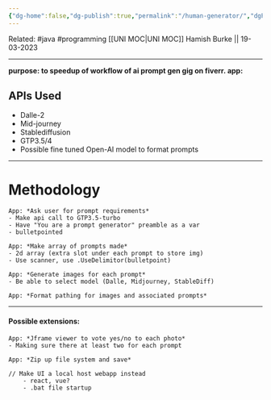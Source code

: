 ```yaml
---
{"dg-home":false,"dg-publish":true,"permalink":"/human-generator/","dgPassFrontmatter":true}
---
```


Related: #java #programming 
[[UNI MOC\|UNI MOC]]
Hamish Burke || 19-03-2023
***


**purpose: to speedup of workflow of ai prompt gen gig on fiverr. app:**


## APIs Used
- Dalle-2
- Mid-journey
- Stablediffusion
- GTP3.5/4
- Possible fine tuned Open-AI model to format prompts

***

# Methodology

```
App: *Ask user for prompt requirements* 
- Make api call to GTP3.5-turbo
- Have "You are a prompt generator" preamble as a var
- bulletpointed

App: *Make array of prompts made*
- 2d array (extra slot under each prompt to store img)
- Use scanner, use .UseDelimitor(bulletpoint)

App: *Generate images for each prompt*
- Be able to select model (Dalle, Midjourney, StableDiff) 

App: *Format pathing for images and associated prompts*
```


***

#### Possible extensions:

```
App: *Jframe viewer to vote yes/no to each photo*
- Making sure there at least two for each prompt

App: *Zip up file system and save*
```

```
// Make UI a local host webapp instead
	- react, vue?
	- .bat file startup
```
